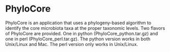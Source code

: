 # PhyloCore
PhyloCore is an application that uses a phylogeny-based algorithm to identify the core microbiota taxa at the proper taxonomic levels. Two flavors of PhyloCore are provided. One in python (PhyloCore_python.tar.gz) and one in perl (PhyloCore_perl.tar.gz). The python version works in both Unix/Linux and Mac. The perl version only works in Unix/Linux. 

